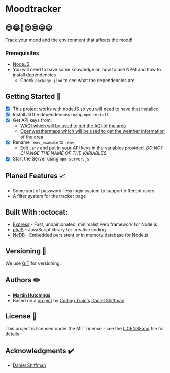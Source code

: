 # Moodtracker
## 😊😂🤣😍😢😜😃
Track your mood and the environment that affects the mood!

### Prerequisites 
- [NodeJS](https://nodejs.org/en/)
- You will need to have some knowledge on how to use NPM and how to install dependencies 
  - Check `package.json` to see what the dependencies are


## Getting Started 🚀

- [x] This project works with nodeJS so you will need to have that installed
- [x] Install all the dependencies using `npm install`
- [x] Get API keys from:
  - [WAQI which will be used to get the AQI of the area ](https://api.waqi.info)
  - [Openweathermaps which will be used to get the weather information of the area ](https://openweathermap.org)
- [x] Rename `.env_example` to `.env`
  - Edit `.env` and put in your API keys in the variables provided. 
  *DO NOT CHANGE THE NAME OF THE VARIABLES*
- [x] Start the Server using `npm server.js`

## Planed Features 📈
* Some sort of password-less login system to support different users
* A filter system for the tracker page 

## Built With :octocat:

* [Express](https://expressjs.com/) - Fast, unopinionated, minimalist web framework for Node.js
* [p5JS](https://p5js.org/) - JavaScript library for creative coding
* [NeDB](https://github.com/louischatriot/nedb) - Embedded persistent or in memory database for Node.js


## Versioning 🔨

We use [GIT](https://git-scm.com/) for versioning.

## Authors ✏️

* [**Martin Hutchings**](https://github.com/stribis)
* Based on a [project](https://github.com/CodingTrain/Intro-to-Data-APIs-JS) by [Coding Train's](https://thecodingtrain.com/) [Daniel Shiffman](https://shiffman.net/)


## License 📄

This project is licensed under the MIT License - see the [LICENSE.md](LICENSE.md) file for details

## Acknowledgments ✔️

* [Daniel Shiffman](https://shiffman.net/)